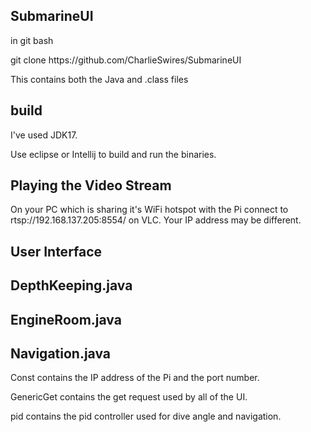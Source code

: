 SubmarineUI
-----------
<p>in git bash</p>
<p>git clone https://github.com/CharlieSwires/SubmarineUI</p>

<p>This contains both the Java and .class files</p>

build
-----
<p>I've used JDK17.</p>

<p>Use eclipse or Intellij to build and run the binaries.</p>

Playing the Video Stream
------------------------

<p>On your PC which is sharing it's WiFi hotspot with the Pi
connect to rtsp://192.168.137.205:8554/ on VLC. Your IP address may be different.</p>

User Interface
--------------

DepthKeeping.java
-----------------

EngineRoom.java
---------------

Navigation.java
---------------

<p> Const contains the IP address of the Pi and the port number. </p>
<p> GenericGet contains the get request used by all of the UI.</p>
<p> pid contains the pid controller used for dive angle and navigation.</p>